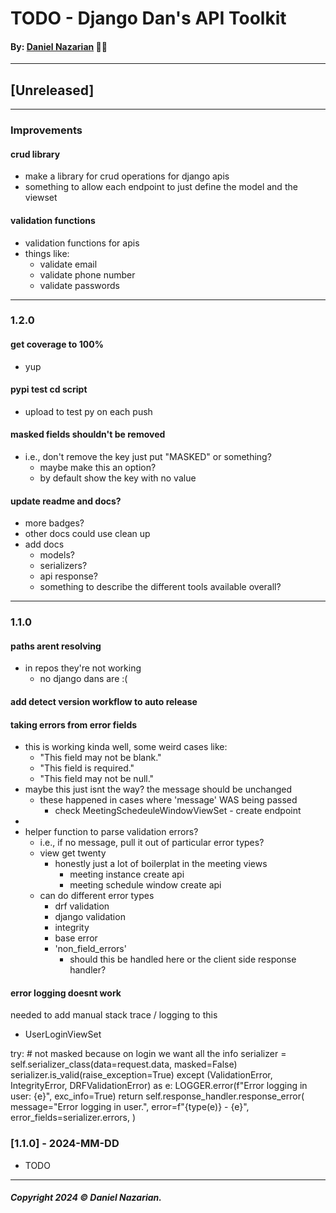 # TODO - Django Dan's API Toolkit
#### By: [Daniel Nazarian](https://danielnazarian) 🐧👹

-------------------------------------------------------
## [Unreleased]
----
### Improvements

#### crud library
- make a library for crud operations for django apis
- something to allow each endpoint to just define the model and the viewset


#### validation functions
- validation functions for apis
- things like:
    - validate email
    - validate phone number
    - validate passwords


-----
### 1.2.0



#### get coverage to 100%
- yup



#### pypi test cd script
- upload to test py on each push



#### masked fields shouldn't be removed
- i.e., don't remove the key just put "MASKED" or something?
    - maybe make this an option?
    - by default show the key with no value
    


#### update readme and docs?
- more badges?
- other docs could use clean up
- add docs
    - models?
    - serializers?
    - api response?
    - something to describe the different tools available overall?



-----
### 1.1.0



#### paths arent resolving
- in repos they're not working
    - no django dans are :(



#### add detect version workflow to auto release



#### taking errors from error fields
- this is working kinda well, some weird cases like:
  - "This field may not be blank."
  - "This field is required."
  - "This field may not be null."
- maybe this just isnt the way? the message should be unchanged
  - these happened in cases where 'message' WAS being passed
    - check MeetingSchedeuleWindowViewSet - create endpoint
-
- helper function to parse validation errors?
    - i.e., if no message, pull it out of particular error types?
    - view get twenty
        - honestly just a lot of boilerplat in the meeting views
            - meeting instance create api
            - meeting schedule window create api
    - can do different error types
        - drf validation
        - django validation
        - integrity
        - base error
        - 'non_field_errors'
            - should this be handled here or the client side response handler?




#### error logging doesnt work
needed to add manual stack trace / logging to this
- UserLoginViewSet

try:
    # not masked because on login we want all the info
    serializer = self.serializer_class(data=request.data, masked=False)
    serializer.is_valid(raise_exception=True)
except (ValidationError, IntegrityError, DRFValidationError) as e:
    LOGGER.error(f"Error logging in user: {e}", exc_info=True)
    return self.response_handler.response_error(
        message="Error logging in user.",
        error=f"{type(e)} - {e}",
        error_fields=serializer.errors,
    )




### [1.1.0] - 2024-MM-DD
- TODO

-------------------------------------------------------

##### Copyright 2024 © Daniel Nazarian.

